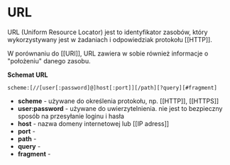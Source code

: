 # URL
URL (Uniform Resource Locator)  jest to identyfikator zasobów, który wykorzystywany jest w żadaniach i odpowiedziak protokołu [[HTTP]]. 

W porównaniu do [[URI]], URL zawiera w sobie również informacje o "położeniu" danego zasobu.

**Schemat URL**
```
scheme:[//[user[:password]@]host[:port]][/path][?query][#fragment]
```

- **scheme** - używane do określenia protokołu, np. [[HTTP]], [[HTTPS]]
- **user:password** - używane do uwierzytelnienia. nie jest to bezpieczny sposób na przesyłanie loginu i hasła
- **host** - nazwa domeny internetowej lub [[IP adress]]
- **port** - 
- **path** - 
- **query** - 
- **fragment** - 